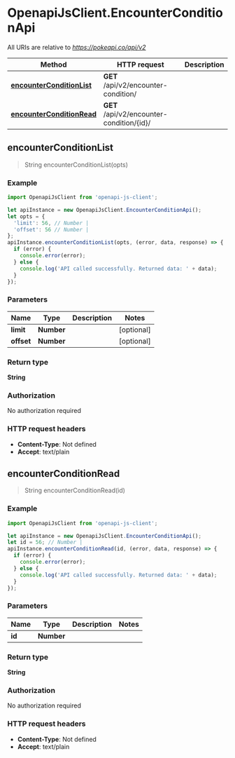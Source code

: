 # OpenapiJsClient.EncounterConditionApi

All URIs are relative to *https://pokeapi.co/api/v2*

Method | HTTP request | Description
------------- | ------------- | -------------
[**encounterConditionList**](EncounterConditionApi.md#encounterConditionList) | **GET** /api/v2/encounter-condition/ | 
[**encounterConditionRead**](EncounterConditionApi.md#encounterConditionRead) | **GET** /api/v2/encounter-condition/{id}/ | 



## encounterConditionList

> String encounterConditionList(opts)



### Example

```javascript
import OpenapiJsClient from 'openapi-js-client';

let apiInstance = new OpenapiJsClient.EncounterConditionApi();
let opts = {
  'limit': 56, // Number | 
  'offset': 56 // Number | 
};
apiInstance.encounterConditionList(opts, (error, data, response) => {
  if (error) {
    console.error(error);
  } else {
    console.log('API called successfully. Returned data: ' + data);
  }
});
```

### Parameters


Name | Type | Description  | Notes
------------- | ------------- | ------------- | -------------
 **limit** | **Number**|  | [optional] 
 **offset** | **Number**|  | [optional] 

### Return type

**String**

### Authorization

No authorization required

### HTTP request headers

- **Content-Type**: Not defined
- **Accept**: text/plain


## encounterConditionRead

> String encounterConditionRead(id)



### Example

```javascript
import OpenapiJsClient from 'openapi-js-client';

let apiInstance = new OpenapiJsClient.EncounterConditionApi();
let id = 56; // Number | 
apiInstance.encounterConditionRead(id, (error, data, response) => {
  if (error) {
    console.error(error);
  } else {
    console.log('API called successfully. Returned data: ' + data);
  }
});
```

### Parameters


Name | Type | Description  | Notes
------------- | ------------- | ------------- | -------------
 **id** | **Number**|  | 

### Return type

**String**

### Authorization

No authorization required

### HTTP request headers

- **Content-Type**: Not defined
- **Accept**: text/plain

